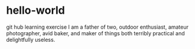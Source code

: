 # hello-world
git hub learning exercise
I am a father of two, outdoor enthusiast, amateur photographer, avid baker, and maker of things both terribly practical and delightfully useless.
